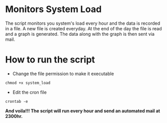 # Monitors System Load   
The script monitors you system's load every hour and the data is recorded in a file. A new file is created everyday. At the end of the day the file is read and a graph is generated. The data along with the graph is then sent via mail. 

# How to run the script
* Change the file permission to make it executable
```
chmod +x system_load
```
* Edit the cron file
``` 
crontab -e
```
**And voila!!! The script will run every hour and send an automated mail at 2300hr.** 

